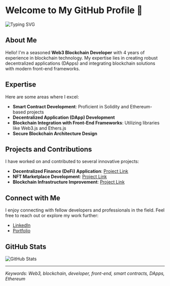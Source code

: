 # Welcome to My GitHub Profile 👋

![Typing SVG](https://readme-typing-svg.herokuapp.com?font=Jetbrains+mono&size=30&duration=3000&color=33FF33&center=true&vCenter=true&width=435&lines=Web3+Blockchain+Developer;Front-End+Development+Enthusiast)

## About Me

Hello! I'm a seasoned **Web3 Blockchain Developer** with 4 years of experience in blockchain technology. My expertise lies in creating robust decentralized applications (DApps) and integrating blockchain solutions with modern front-end frameworks.

## Expertise

Here are some areas where I excel:

- **Smart Contract Development**: Proficient in Solidity and Ethereum-based projects
- **Decentralized Application (DApp) Development**
- **Blockchain Integration with Front-End Frameworks**: Utilizing libraries like Web3.js and Ethers.js
- **Secure Blockchain Architecture Design**

## Projects and Contributions

I have worked on and contributed to several innovative projects:

- **Decentralized Finance (DeFi) Application**: [Project Link](#)
- **NFT Marketplace Development**: [Project Link](#)
- **Blockchain Infrastructure Improvement**: [Project Link](#)

## Connect with Me

I enjoy connecting with fellow developers and professionals in the field. Feel free to reach out or explore my work further:

- [LinkedIn](https://www.linkedin.com/in/[YourLinkedInProfile])
- [Portfolio](https://www.yourportfolio.com)

## GitHub Stats

![GitHub Stats](https://github-profile-summary-cards.vercel.app/api/cards/profile-details?username=[YourGitHub]&theme=github_dark)

---

*Keywords: Web3, blockchain, developer, front-end, smart contracts, DApps, Ethereum*

